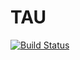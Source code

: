 # TAU
[![Build Status](https://travis-ci.org/jMerta/TAU.svg?branch=master)](https://travis-ci.org/jMerta/TAU)
